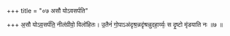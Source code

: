 +++
title = "०७ असौ योऽवसर्पति"

+++
अ॒सौ योऽव॒सर्प॑ति॒ नील॑ग्रीवो॒ विलो॑हितः। उ॒तैनं॑ गो॒पाऽअ॑दृश्र॒न्नदृ॑श्रन्नुदहा॒र्य्यः᳕ स दृ॒ष्टो मृ॑डयाति नः ॥७ ॥